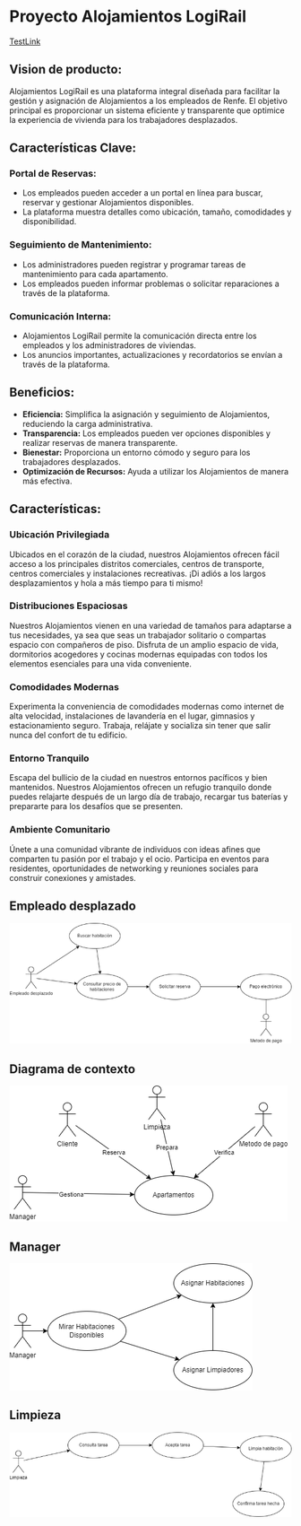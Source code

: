 # Proyecto Alojamientos LogiRail

[TestLink](https://testlink.remmko.online)


## Vision de producto:
Alojamientos LogiRail es una plataforma integral diseñada para facilitar la gestión y asignación de Alojamientos a los empleados de Renfe. El objetivo principal es proporcionar un sistema eficiente y transparente que optimice la experiencia de vivienda para los trabajadores desplazados.

## Características Clave:

### Portal de Reservas:
- Los empleados pueden acceder a un portal en línea para buscar, reservar y gestionar Alojamientos disponibles.
- La plataforma muestra detalles como ubicación, tamaño, comodidades y disponibilidad.

### Seguimiento de Mantenimiento:
- Los administradores pueden registrar y programar tareas de mantenimiento para cada apartamento.
- Los empleados pueden informar problemas o solicitar reparaciones a través de la plataforma.

### Comunicación Interna:
- Alojamientos LogiRail permite la comunicación directa entre los empleados y los administradores de viviendas.
- Los anuncios importantes, actualizaciones y recordatorios se envían a través de la plataforma.


## Beneficios:
- **Eficiencia:** Simplifica la asignación y seguimiento de Alojamientos, reduciendo la carga administrativa.
- **Transparencia:** Los empleados pueden ver opciones disponibles y realizar reservas de manera transparente.
- **Bienestar:** Proporciona un entorno cómodo y seguro para los trabajadores desplazados.
- **Optimización de Recursos:** Ayuda a utilizar los Alojamientos de manera más efectiva.



## Características:

### Ubicación Privilegiada
Ubicados en el corazón de la ciudad, nuestros Alojamientos ofrecen fácil acceso a los principales distritos comerciales, centros de transporte, centros comerciales y instalaciones recreativas. ¡Di adiós a los largos desplazamientos y hola a más tiempo para ti mismo!

### Distribuciones Espaciosas
Nuestros Alojamientos vienen en una variedad de tamaños para adaptarse a tus necesidades, ya sea que seas un trabajador solitario o compartas espacio con compañeros de piso. Disfruta de un amplio espacio de vida, dormitorios acogedores y cocinas modernas equipadas con todos los elementos esenciales para una vida conveniente.

### Comodidades Modernas
Experimenta la conveniencia de comodidades modernas como internet de alta velocidad, instalaciones de lavandería en el lugar, gimnasios y estacionamiento seguro. Trabaja, relájate y socializa sin tener que salir nunca del confort de tu edificio.

### Entorno Tranquilo
Escapa del bullicio de la ciudad en nuestros entornos pacíficos y bien mantenidos. Nuestros Alojamientos ofrecen un refugio tranquilo donde puedes relajarte después de un largo día de trabajo, recargar tus baterías y prepararte para los desafíos que se presenten.

### Ambiente Comunitario
Únete a una comunidad vibrante de individuos con ideas afines que comparten tu pasión por el trabajo y el ocio. Participa en eventos para residentes, oportunidades de networking y reuniones sociales para construir conexiones y amistades.

## Empleado desplazado

![Diagrama](Diagramas/EmpleadoDesplazado.png)

## Diagrama de contexto

![Diagrama](Diagramas/diagrama.png)

## Manager

![Diagrama](Diagramas/manager.png)

## Limpieza

![Diagrama](Diagramas/limpieza.png)
